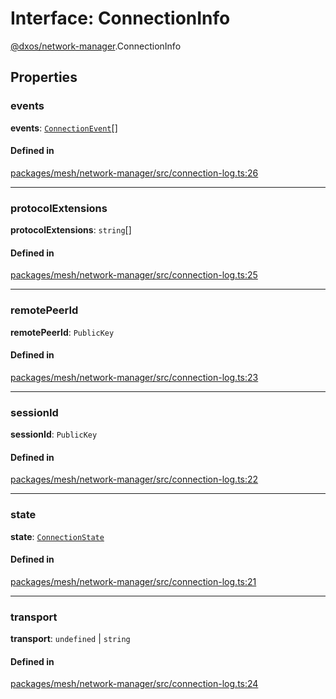 # Interface: ConnectionInfo

[@dxos/network-manager](../modules/dxos_network_manager.md).ConnectionInfo

## Properties

### events

 **events**: [`ConnectionEvent`](../types/dxos_network_manager.ConnectionEvent.md)[]

#### Defined in

[packages/mesh/network-manager/src/connection-log.ts:26](https://github.com/dxos/dxos/blob/db8188dae/packages/mesh/network-manager/src/connection-log.ts#L26)

___

### protocolExtensions

 **protocolExtensions**: `string`[]

#### Defined in

[packages/mesh/network-manager/src/connection-log.ts:25](https://github.com/dxos/dxos/blob/db8188dae/packages/mesh/network-manager/src/connection-log.ts#L25)

___

### remotePeerId

 **remotePeerId**: `PublicKey`

#### Defined in

[packages/mesh/network-manager/src/connection-log.ts:23](https://github.com/dxos/dxos/blob/db8188dae/packages/mesh/network-manager/src/connection-log.ts#L23)

___

### sessionId

 **sessionId**: `PublicKey`

#### Defined in

[packages/mesh/network-manager/src/connection-log.ts:22](https://github.com/dxos/dxos/blob/db8188dae/packages/mesh/network-manager/src/connection-log.ts#L22)

___

### state

 **state**: [`ConnectionState`](../enums/dxos_network_manager.ConnectionState.md)

#### Defined in

[packages/mesh/network-manager/src/connection-log.ts:21](https://github.com/dxos/dxos/blob/db8188dae/packages/mesh/network-manager/src/connection-log.ts#L21)

___

### transport

 **transport**: `undefined` \| `string`

#### Defined in

[packages/mesh/network-manager/src/connection-log.ts:24](https://github.com/dxos/dxos/blob/db8188dae/packages/mesh/network-manager/src/connection-log.ts#L24)
